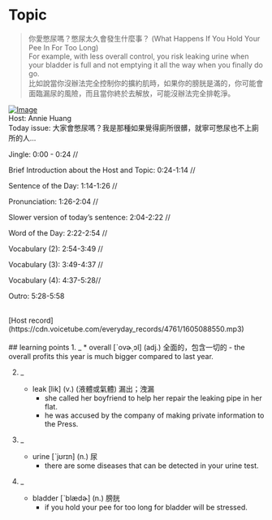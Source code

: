 # Topic

> 你愛憋尿嗎？憋尿太久會發生什麼事？ (What Happens If You Hold Your Pee In For Too Long) <br>
> For example, with less overall control, you risk leaking urine when your bladder is full and not emptying it all the way when you finally do go. <br>
> 比如說當你沒辦法完全控制你的擴約肌時，如果你的膀胱是滿的，你可能會面臨漏尿的風險，而且當你終於去解放，可能沒辦法完全排乾淨。 <br>

[![Image](https://cdn.voicetube.com/assets/thumbnails/KCWEedgFNCk.jpg)](https://www.youtube.com/embed/KCWEedgFNCk?rel=0&showinfo=0&cc_load_policy=0&controls=1&autoplay=1&iv_load_policy=3&playsinline=1&wmode=transparent&start=92&end=102&enablejsapi=1&origin=https://tw.voicetube.com&widgetid=1)<br>
Host: Annie Huang
<br>Today issue: 大家會憋尿嗎？我是那種如果覺得廁所很髒，就寧可憋尿也不上廁所的人...

Jingle: 0:00 - 0:24 //

Brief Introduction about the Host and Topic: 0:24-1:14 //

Sentence of the Day: 1:14-1:26 //

Pronunciation: 1:26-2:04 //

Slower version of today’s sentence: 2:04-2:22 //

Word of the Day: 2:22-2:54 //

Vocabulary (2): 2:54-3:49 //

Vocabulary (3): 3:49-4:37 //

Vocabulary (4): 4:37-5:28//

Outro: 5:28-5:58


<br>
[Host record](https://cdn.voicetube.com/everyday_records/4761/1605088550.mp3)
<br><br>
## learning points
1. _
	* overall [ˋovɚ͵ɔl] (adj.) 全面的，包含一切的
		-  the overall  profits this year is much bigger compared to last year.

2. _
	* leak [lik] (v.) (液體或氣體) 漏出；洩漏
		- she called her boyfriend to help her repair the leaking pipe in her flat.
		- he was accused by the company of making private information to the Press.

3. _
	* urine [ˋjʊrɪn] (n.) 尿
		- there are some diseases that can be detected in your urine test.

4. _
	* bladder [ˋblædɚ] (n.) 膀胱
		- if you hold your pee for too long for bladder will be stressed.
